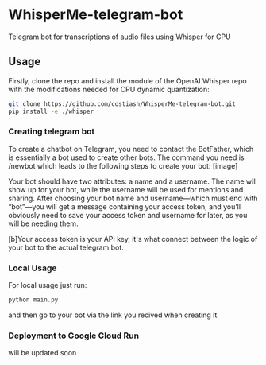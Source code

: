 # WhisperMe-telegram-bot
Telegram bot for transcriptions of audio files using Whisper for CPU


## Usage

Firstly, clone the repo and install the module of the OpenAI Whisper repo with the
modifications needed for CPU dynamic quantization:

```bash
git clone https://github.com/costiash/WhisperMe-telegram-bot.git
pip install -e ./whisper
```

### Creating telegram bot

To create a chatbot on Telegram, you need to contact the BotFather, which is essentially a bot used to create other bots.
The command you need is /newbot which leads to the following steps to create your bot:
[image]

Your bot should have two attributes: a name and a username. The name will show up for your bot, while the username will be used for mentions and sharing.
After choosing your bot name and username—which must end with “bot”—you will get a message containing your access token, and you’ll obviously need to save your access token and username for later, as you will be needing them.

[b]Your access token is your API key, it's what connect between the logic of your bot to the actual telegram bot.

### Local Usage

For local usage just run:

```bash
python main.py
```

and then go to your bot via the link you recived when creating it.


### Deployment to Google Cloud Run

will be updated soon